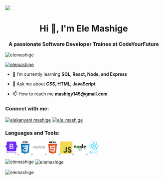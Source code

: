 <img src="https://ibb.co/f2q0YjW">

<h1 align="center">Hi 👋, I'm Ele Mashige</h1>
<h3 align="center">A passionate Software Developer Trainee at CodeYourFuture</h3>


<p align="left"> <img src="https://komarev.com/ghpvc/?username=elemashige&label=Profile%20views&color=0e75b6&style=flat" alt="elemashige" /> </p>

<p align="left"> <a href="https://github.com/ryo-ma/github-profile-trophy"><img src="https://github-profile-trophy.vercel.app/?username=elemashige" alt="elemashige" /></a> </p>

- 🌱 I’m currently learning **SQL, React, Node, and Express**

- 💬 Ask me about **CSS, HTML, JavaScript**

- 📫 How to reach me **mashigy145@gmail.com**

<h3 align="left">Connect with me:</h3>
<p align="left">
<a href="https://linkedin.com/in/elekanyani mashige" target="blank"><img align="center" src="https://raw.githubusercontent.com/rahuldkjain/github-profile-readme-generator/master/src/images/icons/Social/linked-in-alt.svg" alt="elekanyani mashige" height="30" width="40" /></a>
<a href="https://instagram.com/ele_mashige" target="blank"><img align="center" src="https://raw.githubusercontent.com/rahuldkjain/github-profile-readme-generator/master/src/images/icons/Social/instagram.svg" alt="ele_mashige" height="30" width="40" /></a>
</p>

<h3 align="left">Languages and Tools:</h3>
<p align="left"> <a href="https://getbootstrap.com" target="_blank" rel="noreferrer"> <img src="https://raw.githubusercontent.com/devicons/devicon/master/icons/bootstrap/bootstrap-plain-wordmark.svg" alt="bootstrap" width="40" height="40"/> </a> <a href="https://www.w3schools.com/css/" target="_blank" rel="noreferrer"> <img src="https://raw.githubusercontent.com/devicons/devicon/master/icons/css3/css3-original-wordmark.svg" alt="css3" width="40" height="40"/> </a> <a href="https://expressjs.com" target="_blank" rel="noreferrer"> <img src="https://raw.githubusercontent.com/devicons/devicon/master/icons/express/express-original-wordmark.svg" alt="express" width="40" height="40"/> </a> <a href="https://www.w3.org/html/" target="_blank" rel="noreferrer"> <img src="https://raw.githubusercontent.com/devicons/devicon/master/icons/html5/html5-original-wordmark.svg" alt="html5" width="40" height="40"/> </a> <a href="https://developer.mozilla.org/en-US/docs/Web/JavaScript" target="_blank" rel="noreferrer"> <img src="https://raw.githubusercontent.com/devicons/devicon/master/icons/javascript/javascript-original.svg" alt="javascript" width="40" height="40"/> </a> <a href="https://nodejs.org" target="_blank" rel="noreferrer"> <img src="https://raw.githubusercontent.com/devicons/devicon/master/icons/nodejs/nodejs-original-wordmark.svg" alt="nodejs" width="40" height="40"/> </a> <a href="https://reactjs.org/" target="_blank" rel="noreferrer"> <img src="https://raw.githubusercontent.com/devicons/devicon/master/icons/react/react-original-wordmark.svg" alt="react" width="40" height="40"/> </a> </p>

<p><img align="left" src="https://github-readme-stats.vercel.app/api/top-langs?username=elemashige&show_icons=true&locale=en&layout=compact" alt="elemashige" /></p>

<p>&nbsp;<img align="center" src="https://github-readme-stats.vercel.app/api?username=elemashige&show_icons=true&locale=en" alt="elemashige" /></p>

<p><img align="center" src="https://github-readme-streak-stats.herokuapp.com/?user=elemashige&" alt="elemashige" /></p>

